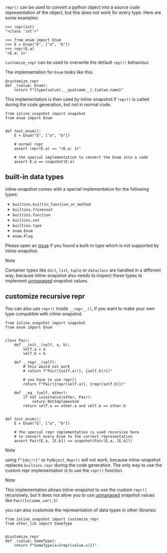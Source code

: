 `repr()` can be used to convert a python object into a source code representation of the object, but this does not work for every type. Here are some examples:

```
>>> repr(int)
"<class 'int'>"

>>> from enum import Enum
>>> E = Enum("E", ["a", "b"])
>>> repr(E.a)
'<E.a: 1>'
```

`customize_repr` can be used to overwrite the default `repr()` behaviour.

The implementation for `Enum` looks like this:

```
@customize_repr
def _(value: Enum):
    return f"{type(value).__qualname__}.{value.name}"
```

This implementation is then used by inline-snapshot if `repr()` is called during the code generation, but not in normal code.

```
from inline_snapshot import snapshot
from enum import Enum


def test_enum():
    E = Enum("E", ["a", "b"])

    # normal repr
    assert repr(E.a) == "<E.a: 1>"

    # the special implementation to convert the Enum into a code
    assert E.a == snapshot(E.a)
```

## built-in data types

inline-snapshot comes with a special implementation for the following types:

- `builtins.builtin_function_or_method`
- `builtins.frozenset`
- `builtins.function`
- `builtins.set`
- `builtins.type`
- `enum.Enum`
- `enum.Flag`

Please open an [issue](https://github.com/15r10nk/inline-snapshot/issues) if you found a built-in type which is not supported by inline-snapshot.

Note

Container types like `dict`, `list`, `tuple` or `dataclass` are handled in a different way, because inline-snapshot also needs to inspect these types to implement [unmanaged](../eq_snapshot/#unmanaged-snapshot-values) snapshot values.

## customize recursive repr

You can also use `repr()` inside `__repr__()`, if you want to make your own type compatible with inline-snapshot.

```
from inline_snapshot import snapshot
from enum import Enum


class Pair:
    def __init__(self, a, b):
        self.a = a
        self.b = b

    def __repr__(self):
        # this would not work
        # return f"Pair({self.a!r}, {self.b!r})"

        # you have to use repr()
        return f"Pair({repr(self.a)}, {repr(self.b)})"

    def __eq__(self, other):
        if not isinstance(other, Pair):
            return NotImplemented
        return self.a == other.a and self.b == other.b


def test_enum():
    E = Enum("E", ["a", "b"])

    # the special repr implementation is used recursive here
    # to convert every Enum to the correct representation
    assert Pair(E.a, [E.b]) == snapshot(Pair(E.a, [E.b]))
```

Note

using `f"{obj!r}"` or `PyObject_Repr()` will not work, because inline-snapshot replaces `builtins.repr` during the code generation. The only way to use the custom repr implementation is to use the `repr()` function.

Note

This implementation allows inline-snapshot to use the custom `repr()` recursively, but it does not allow you to use [unmanaged](../eq_snapshot/#unmanaged-snapshot-values) snapshot values like `Pair(Is(some_var),5)`

you can also customize the representation of data types in other libraries:

```
from inline_snapshot import customize_repr
from other_lib import SomeType


@customize_repr
def _(value: SomeType):
    return f"SomeType(x={repr(value.x)})"
```
